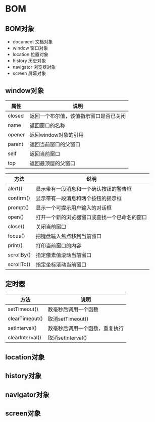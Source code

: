 # BOM

## BOM对象

- document 文档对象
- window 窗口对象
- location 位置对象
- history 历史对象
- navigator 浏览器对象
- screen 屏幕对象

## window对象


| 属性          | 说明     |
| ------------- | -------- |
|closed|返回一个布尔值，该值指示窗口是否已关闭|
|name|返回窗口的名称|
|opener|返回window对象的引用|
|parent|返回当前窗口的父窗口|
|self|返回当前窗口|
|top|返回最顶层的父窗口|


| 方法          | 说明     |
| ------------- | -------- |
|alert()|显示带有一段消息和一个确认按钮的警告框|
|confirm()|显示带有一段消息和两个按钮的提示框|
|prompt()|显示一个可提示用户输入的对话框|
|open()|打开一个新的浏览器窗口或查找一个已命名的窗口|
|close()|关闭当前窗口|
|focus()|把键盘输入焦点移到当前窗口|
|print()|打印当前窗口的内容|
|scrollBy()|指定像素值滚动当前窗口|
|scrollTo()|指定坐标滚动当前窗口|

## 定时器


| 方法          | 说明     |
| ------------- | -------- |
| setTimeout() |数毫秒后调用一个函数|
| clearTimeout() |取消setTimeout()|
| setInterval() |数毫秒后调用一个函数，重复执行|
| clearInterval() |取消setInterval()|


## location对象


## history对象


## navigator对象


## screen对象